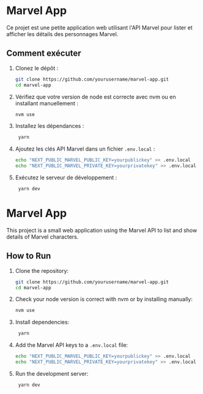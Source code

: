 # Marvel App

Ce projet est une petite application web utilisant l'API Marvel pour lister et afficher les détails des personnages Marvel.

## Comment exécuter

1. Clonez le dépôt :

   ```bash
   git clone https://github.com/yourusername/marvel-app.git
   cd marvel-app
   ```

2. Vérifiez que votre version de node est correcte avec nvm ou en installant manuellement :

   ```bash
   nvm use
   ```

3. Installez les dépendances :

   ```bash
    yarn
   ```

4. Ajoutez les clés API Marvel dans un fichier `.env.local` :

   ```bash
   echo "NEXT_PUBLIC_MARVEL_PUBLIC_KEY=yourpublickey" >> .env.local
   echo "NEXT_PUBLIC_MARVEL_PRIVATE_KEY=yourprivatekey" >> .env.local
   ```

5. Exécutez le serveur de développement :
   ```bash
    yarn dev
   ```

# Marvel App

This project is a small web application using the Marvel API to list and show details of Marvel characters.

## How to Run

1. Clone the repository:

   ```bash
   git clone https://github.com/yourusername/marvel-app.git
   cd marvel-app
   ```

2. Check your node version is correct with nvm or by installing manually:

   ```bash
   nvm use
   ```

3. Install dependencies:

   ```bash
    yarn
   ```

4. Add the Marvel API keys to a `.env.local` file:

   ```bash
   echo "NEXT_PUBLIC_MARVEL_PUBLIC_KEY=yourpublickey" >> .env.local
   echo "NEXT_PUBLIC_MARVEL_PRIVATE_KEY=yourprivatekey" >> .env.local
   ```

5. Run the development server:
   ```bash
    yarn dev
   ```
